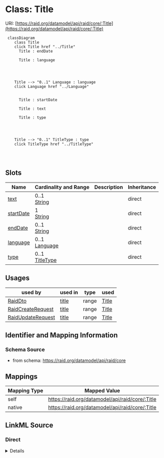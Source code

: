 

# Class: Title



URI: [https://raid.org/datamodel/api/raid/core/:Title](https://raid.org/datamodel/api/raid/core/:Title)






```mermaid
 classDiagram
    class Title
    click Title href "../Title"
      Title : endDate
        
      Title : language
        
          
    
    
    Title --> "0..1" Language : language
    click Language href "../Language"

        
      Title : startDate
        
      Title : text
        
      Title : type
        
          
    
    
    Title --> "0..1" TitleType : type
    click TitleType href "../TitleType"

        
      
```




<!-- no inheritance hierarchy -->


## Slots

| Name | Cardinality and Range | Description | Inheritance |
| ---  | --- | --- | --- |
| [text](../slots/text.md) | 0..1 <br/> [String](../types/String.md) |  | direct |
| [startDate](../slots/startDate.md) | 1 <br/> [String](../types/String.md) |  | direct |
| [endDate](../slots/endDate.md) | 0..1 <br/> [String](../types/String.md) |  | direct |
| [language](../slots/language.md) | 0..1 <br/> [Language](../classes/Language.md) |  | direct |
| [type](../slots/type.md) | 0..1 <br/> [TitleType](../classes/TitleType.md) |  | direct |





## Usages

| used by | used in | type | used |
| ---  | --- | --- | --- |
| [RaidDto](../classes/RaidDto.md) | [title](../slots/title.md) | range | [Title](../classes/Title.md) |
| [RaidCreateRequest](../classes/RaidCreateRequest.md) | [title](../slots/title.md) | range | [Title](../classes/Title.md) |
| [RaidUpdateRequest](../classes/RaidUpdateRequest.md) | [title](../slots/title.md) | range | [Title](../classes/Title.md) |






## Identifier and Mapping Information







### Schema Source


* from schema: https://raid.org/datamodel/api/raid/core




## Mappings

| Mapping Type | Mapped Value |
| ---  | ---  |
| self | https://raid.org/datamodel/api/raid/core/:Title |
| native | https://raid.org/datamodel/api/raid/core/:Title |







## LinkML Source

<!-- TODO: investigate https://stackoverflow.com/questions/37606292/how-to-create-tabbed-code-blocks-in-mkdocs-or-sphinx -->

### Direct

<details>
```yaml
name: Title
from_schema: https://raid.org/datamodel/api/raid/core
slots:
- text
- startDate
- endDate
- language
attributes:
  type:
    name: type
    from_schema: https://raid.org/datamodel/api/raid/core
    domain_of:
    - Title
    - Description
    - Access
    - RelatedRaid
    - RelatedObject
    - AlternateIdentifier
    range: TitleType

```
</details>

### Induced

<details>
```yaml
name: Title
from_schema: https://raid.org/datamodel/api/raid/core
attributes:
  type:
    name: type
    from_schema: https://raid.org/datamodel/api/raid/core
    alias: type
    owner: Title
    domain_of:
    - Title
    - Description
    - Access
    - RelatedRaid
    - RelatedObject
    - AlternateIdentifier
    range: TitleType
  text:
    name: text
    from_schema: https://raid.org/datamodel/api/raid/core
    rank: 1000
    alias: text
    owner: Title
    domain_of:
    - Title
    - Description
    - AccessStatement
    - SubjectKeyword
    - SpatialCoveragePlace
    range: string
  startDate:
    name: startDate
    from_schema: https://raid.org/datamodel/api/raid/core
    rank: 1000
    alias: startDate
    owner: Title
    domain_of:
    - Date
    - Title
    - ContributorPosition
    - OrganisationRole
    range: string
    required: true
  endDate:
    name: endDate
    from_schema: https://raid.org/datamodel/api/raid/core
    rank: 1000
    alias: endDate
    owner: Title
    domain_of:
    - Date
    - Title
    - ContributorPosition
    - OrganisationRole
    range: string
  language:
    name: language
    from_schema: https://raid.org/datamodel/api/raid/core
    rank: 1000
    alias: language
    owner: Title
    domain_of:
    - Title
    - Description
    - AccessStatement
    - SubjectKeyword
    - SpatialCoveragePlace
    range: Language

```
</details>